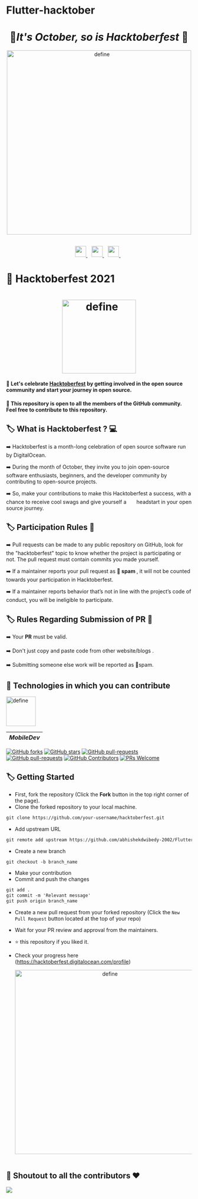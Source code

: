 # Flutter-hacktober


<h1 align="center">	&#127875;<b><i>It's October, so is Hacktoberfest</i></b>	&#127875; </h1>

  <p align="center">
  <a><img src="https://qph.fs.quoracdn.net/main-qimg-82b7314fe96c4a2d8f3088207a4afd8d" alt="define" width="500"></a>
  <br>
  <br>
  
<p align="center">    
  <a href="https://www.linkedin.com/in/abhishekdwibedy/">
    <img width="30px" src="https://www.vectorlogo.zone/logos/linkedin/linkedin-icon.svg" />
  </a>&ensp;
  
  <a href="https://www.instagram.com/abhishek_dwibedy/">
    <img width="30px" src="https://www.vectorlogo.zone/logos/instagram/instagram-icon.svg" />
   </a>&ensp;
 
   <a href="mailto:dwibedyabhishek1@gmail.com">
    <img width="30px" src="https://seeklogo.com/images/G/gmail-new-2020-logo-32DBE11BB4-seeklogo.com.png" />
   </a>&ensp;
</p>

# :gift: Hacktoberfest 2021

<h1 align="center">
  <a><img src="https://hacktoberfest.digitalocean.com/_nuxt/img/logo-hacktoberfest-full2.aa1e9d9.svg" alt="define" width="200"></a>
</h1>

#### :dart: Let's celebrate [Hacktoberfest](https://hacktoberfest.digitalocean.com/) by getting involved in the open source community and start your journey in open source.
#### :dart: This repository is open to all the members of the GitHub community. Feel free to contribute to this repository.<br>


<!-- <p align="center">
  <a><img src="https://qph.fs.quoracdn.net/main-qimg-82b7314fe96c4a2d8f3088207a4afd8d" alt="define" width="500"></a>
  <br>
  <br> -->
  
## :label: What is Hacktoberfest ? :computer:

➡️ Hacktoberfest is a month-long celebration of open source software run by DigitalOcean. 

➡️ During the month of October, they invite you to join open-source software enthusiasts, beginners, and the developer community by &nbsp;&nbsp;&nbsp;&nbsp;&nbsp; contributing to open-source projects.

➡️ So, make your contributions to make this Hacktoberfest a success, with a chance to receive cool swags and give yourself a  &nbsp;&nbsp;&nbsp;&nbsp;&nbsp;&nbsp;headstart in your open source journey.


## :label: Participation Rules 📝

➡️ Pull requests can be made to any public repository on GitHub, look for the "hacktoberfest" topic to know whether the project is participating or not. The pull request must contain commits you made yourself. 

➡️ If a maintainer reports your pull request as 🔴<b> spam </b>, it will not be counted towards your participation in Hacktoberfest.

➡️ If a maintainer reports behavior that’s not in line with the project’s code of conduct, you will be ineligible to participate.


##  :label:  Rules Regarding Submission of PR :bookmark:

➡️ Your <b>PR</b> must be valid.

➡️ Don't just copy and paste code from other website/blogs .

➡️ Submitting someone else work will be reported as 🔴spam.


## :popcorn: Technologies in which you can contribute

  <p>
  <a><img src="https://emojipedia-us.s3.dualstack.us-west-1.amazonaws.com/thumbs/160/openmoji/292/man-technologist-medium-light-skin-tone_1f468-1f3fc-200d-1f4bb.png" alt="define" width="80"></a>


| *MobileDev* |
| --- |  
  
[![GitHub forks](https://img.shields.io/github/forks/abhishekdwibedy-2002/Flutter-Workspace?style=social)](https://github.com/abhishekdwibedy-2002/Flutter-Workspace/network/members)
[![GitHub stars](https://img.shields.io/github/stars/abhishekdwibedy-2002/Flutter-Workspace?style=social)](https://github.com/abhishekdwibedy-2002/Flutter-Workspace/stargazers)
[![GitHub pull-requests](https://img.shields.io/github/issues-pr/abhishekdwibedy-2002/Flutter-Workspace.svg)](https://github.com/abhishekdwibedy-2002/Flutter-Workspace/pulls/)
[![GitHub pull-requests](https://img.shields.io/github/issues-pr-closed/abhishekdwibedy-2002/Flutter-Workspace.svg)](https://github.com/abhishekdwibedy-2002/Flutter-Workspace/pulls?q=is%3Apr+is%3Aclosed)
[![GitHub Contributors](https://img.shields.io/github/contributors/abhishekdwibedy-2002/Flutter-Workspace.svg)](https://github.com/abhishekdwibedy-2002/Flutter-Workspace/graphs/contributors)
[![PRs Welcome](https://img.shields.io/badge/PRs-welcome-brightgreen.svg?style=flat-square)](https://github.com/abhishekdwibedy-2002/Flutter-Workspace/Contribution.md)

  
  
## :label: Getting Started

* First, fork the repository (Click the <b><b>Fork</b></b> button in the top right corner of the page).
* Clone the forked repository to your local machine.

```markdown
git clone https://github.com/your-username/hacktoberfest.git
```

* Add upstream URL 
```markdown
git remote add upstream https://github.com/abhishekdwibedy-2002/Flutter-Workspace.git
```

* Create a new branch

```markdown
git checkout -b branch_name
```

* Make your contribution
* Commit and push the changes

```markdown
git add .
git commit -m 'Relevant message'
git push origin branch_name
```

* Create a new pull request from your forked repository (Click the `New Pull Request` button located at the top of your repo)
* Wait for your PR review and approval from the maintainers.
* :star: this repository if you liked it.
* Check your progress here (https://hacktoberfest.digitalocean.com/profile)
  
  <p align="center">
  <a><img src="https://i.pinimg.com/originals/9c/fb/09/9cfb09f0c029e1f8c938208a7e278d76.gif" alt="define" width="500"></a>
  <br>
  <br>
  


 ## 	:game_die: Shoutout to all the contributors ❤️

<a href="https://github.com/abhishekdwibedy-2002/Flutter-Workspace/graphs/contributors">
  <img src="https://contrib.rocks/image?repo=abhishekdwibedy-2002/Flutter-Workspace" />
</a>
